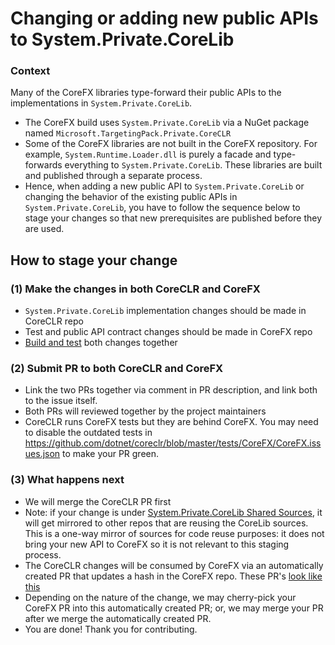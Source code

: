 Changing or adding new public APIs to System.Private.CoreLib
============================================================

### Context 
Many of the CoreFX libraries type-forward their public APIs to the implementations in `System.Private.CoreLib`.
- The CoreFX build uses `System.Private.CoreLib` via a NuGet package named `Microsoft.TargetingPack.Private.CoreCLR`
- Some of the CoreFX libraries are not built in the CoreFX repository. For example, `System.Runtime.Loader.dll` is purely a facade and type-forwards everything to `System.Private.CoreLib`. These libraries are built and published through a separate process.
- Hence, when adding a new public API to `System.Private.CoreLib` or changing the behavior of the existing public APIs in `System.Private.CoreLib`, you have to follow the sequence below to stage your changes so that new prerequisites are published before they are used.

## How to stage your change

### (1) Make the changes in both CoreCLR and CoreFX
- `System.Private.CoreLib` implementation changes should be made in CoreCLR repo
- Test and public API contract changes should be made in CoreFX repo
- [Build and test](https://github.com/dotnet/corefx/blob/master/Documentation/project-docs/developer-guide.md#testing-with-private-coreclr-bits) both changes together

### (2) Submit PR to both CoreCLR and CoreFX
- Link the two PRs together via comment in PR description, and link both to the issue itself.
- Both PRs will reviewed together by the project maintainers
- CoreCLR runs CoreFX tests but they are behind CoreFX. You may need to disable the outdated tests in https://github.com/dotnet/coreclr/blob/master/tests/CoreFX/CoreFX.issues.json to make your PR green.

### (3) What happens next
- We will merge the CoreCLR PR first
- Note: if your change is under [System.Private.CoreLib Shared Sources](https://github.com/dotnet/coreclr/tree/master/src/System.Private.CoreLib/shared), it will get mirrored to other repos that are reusing the CoreLib sources. This is a one-way mirror of sources for code reuse purposes: it does not bring your new API to CoreFX so it is not relevant to this staging process.
- The CoreCLR changes will be consumed by CoreFX via an automatically created PR that updates a hash in the CoreFX repo. These PR's [look like this](https://github.com/dotnet/corefx/pulls?utf8=%E2%9C%93&q=is%3Apr+sort%3Aupdated-desc+coreclr++base%3Amaster+author%3Adotnet-maestro-bot+)
- Depending on the nature of the change, we may cherry-pick your CoreFX PR into this automatically created PR; or, we may merge your PR after we merge the automatically created PR.
- You are done! Thank you for contributing.

